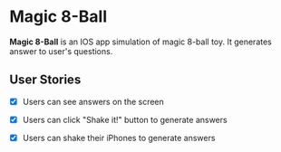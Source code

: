 # Magic 8-Ball

**Magic 8-Ball** is an IOS app simulation of magic 8-ball toy. It generates answer to user's questions.

## User Stories
* [X] Users can see answers on the screen
* [X] Users can click "Shake it!" button to generate answers
* [X] Users can shake their iPhones to generate answers


